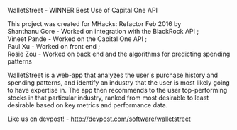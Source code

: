 WalletStreet - WINNER Best Use of Capital One API

This project was created for MHacks: Refactor Feb 2016 by    
Shanthanu Gore - Worked on integration with the BlackRock API ;   
Vineet Pande - Worked on the Capital One API ;    
Paul Xu - Worked on front end ;    
Rosie Zou - Worked on back end and the algorithms for predicting spending patterns

WalletStreet is a web-app that analyzes the user's purchase history and spending patterns, 
and identify an industry that the user is most likely going to have expertise in. 
The app then recommends to the user top-performing stocks in that particular industry, 
ranked from most desirable to least desirable based on key metrics and performance data.

Like us on devpost! - http://devpost.com/software/walletstreet




